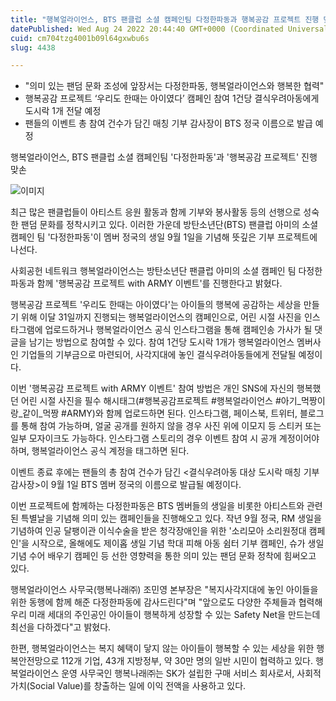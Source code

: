 ```yaml
---
title: "행복얼라이언스, BTS 팬클럽 소셜 캠페인팀 다정한파동과 행복공감 프로젝트 진행 맞손"
datePublished: Wed Aug 24 2022 20:44:40 GMT+0000 (Coordinated Universal Time)
cuid: cm704tzg4001b09l64gxwbu6s
slug: 4438

---
```



- "의미 있는 팬덤 문화 조성에 앞장서는 다정한파동, 행복얼라이언스와 행복한 협력"
- 행복공감 프로젝트 ‘우리도 한때는 아이였다’ 캠페인 참여 1건당 결식우려아동에게 도시락 1개 전달 예정
- 팬들의 이벤트 총 참여 건수가 담긴 매칭 기부 감사장이 BTS 정국 이름으로 발급 예정

행복얼라이언스, BTS 팬클럽 소셜 캠페인팀 '다정한파동'과 '행복공감 프로젝트' 진행 맞손

![이미지](https://cdn.hashnode.com/res/hashnode/image/upload/v1739257201605/419cfa9c-0126-4fe2-8fc6-056110675540.jpeg)

최근 많은 팬클럽들이 아티스트 응원 활동과 함께 기부와 봉사활동 등의 선행으로 성숙한 팬덤 문화를 정착시키고 있다. 이러한 가운데 방탄소년단(BTS) 팬클럽 아미의 소셜 캠페인 팀 '다정한파동'이 멤버 정국의 생일 9월 1일을 기념해 뜻깊은 기부 프로젝트에 나선다.

사회공헌 네트워크 행복얼라이언스는 방탄소년단 팬클럽 아미의 소셜 캠페인 팀 다정한파동과 함께 '행복공감 프로젝트 with ARMY 이벤트'를 진행한다고 밝혔다.

행복공감 프로젝트 '우리도 한때는 아이였다'는 아이들의 행복에 공감하는 세상을 만들기 위해 이달 31일까지 진행되는 행복얼라이언스의 캠페인으로, 어린 시절 사진을 인스타그램에 업로드하거나 행복얼라이언스 공식 인스타그램을 통해 캠페인송 가사가 될 댓글을 남기는 방법으로 참여할 수 있다. 참여 1건당 도시락 1개가 행복얼라이언스 멤버사인 기업들의 기부금으로 마련되어, 사각지대에 놓인 결식우려아동들에게 전달될 예정이다.

이번 '행복공감 프로젝트 with ARMY 이벤트' 참여 방법은 개인 SNS에 자신의 행복했던 어린 시절 사진을 필수 해시태그(#행복공감프로젝트 #행복얼라이언스 #아기_먹짱이랑_같이_먹짱 #ARMY)와 함께 업로드하면 된다. 인스타그램, 페이스북, 트위터, 블로그를 통해 참여 가능하며, 얼굴 공개를 원하지 않을 경우 사진 위에 이모지 등 스티커 또는 일부 모자이크도 가능하다. 인스타그램 스토리의 경우 이벤트 참여 시 공개 계정이어야 하며, 행복얼라이언스 공식 계정을 태그하면 된다.

이벤트 종료 후에는 팬들의 총 참여 건수가 담긴 <결식우려아동 대상 도시락 매칭 기부 감사장>이 9월 1일 BTS 멤버 정국의 이름으로 발급될 예정이다.

이번 프로젝트에 함께하는 다정한파동은 BTS 멤버들의 생일을 비롯한 아티스트와 관련된 특별날을 기념해 의미 있는 캠페인들을 진행해오고 있다. 작년 9월 정국, RM 생일을 기념하여 인공 달팽이관 이식수술을 받은 청각장애인을 위한 '소리모아 소리원정대 캠페인'을 시작으로, 올해에도 제이홉 생일 기념 학대 피해 아동 쉼터 기부 캠페인, 슈가 생일 기념 수어 배우기 캠페인 등 선한 영향력을 통한 의미 있는 팬덤 문화 정착에 힘써오고 있다.

행복얼라이언스 사무국(행복나래㈜) 조민영 본부장은 "복지사각지대에 놓인 아이들을 위한 동행에 함께 해준 다정한파동에 감사드린다"며 "앞으로도 다양한 주체들과 협력해 우리 미래 세대의 주인공인 아이들이 행복하게 성장할 수 있는 Safety Net을 만드는데 최선을 다하겠다"고 밝혔다.

한편, 행복얼라이언스는 복지 혜택이 닿지 않는 아이들이 행복할 수 있는 세상을 위한 행복안전망으로 112개 기업, 43개 지방정부, 약 30만 명의 일반 시민이 협력하고 있다. 행복얼라이언스 운영 사무국인 행복나래㈜는 SK가 설립한 구매 서비스 회사로서, 사회적 가치(Social Value)를 창출하는 일에 이익 전액을 사용하고 있다.
